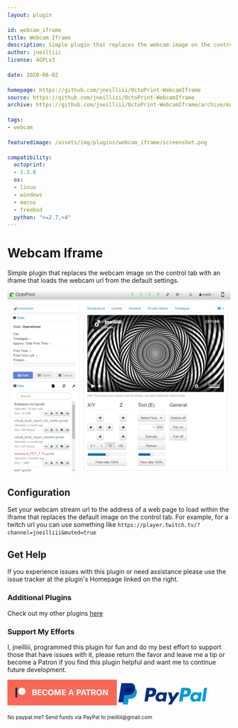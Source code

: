```yaml
---
layout: plugin

id: webcam_iframe
title: Webcam Iframe
description: Simple plugin that replaces the webcam image on the control tab with an iframe that loads the webcam url from the default settings.
author: jneilliii
license: AGPLv3

date: 2020-06-02

homepage: https://github.com/jneilliii/OctoPrint-WebcamIframe
source: https://github.com/jneilliii/OctoPrint-WebcamIframe
archive: https://github.com/jneilliii/OctoPrint-WebcamIframe/archive/master.zip

tags:
- webcam

featuredimage: /assets/img/plugins/webcam_iframe/screenshot.png

compatibility:
  octoprint:
  - 1.2.0
  os:
  - linux
  - windows
  - macos
  - freebsd
  python: ">=2.7,<4"
---
```


# Webcam Iframe

Simple plugin that replaces the webcam image on the control tab with an iframe that loads the webcam url from the default settings.

![screenshot](/assets/img/plugins/webcam_iframe/screenshot.png)

## Configuration

Set your webcam stream url to the address of a web page to load within the iframe that replaces the default image on the control tab. For example, for a twitch url you can use something like `https://player.twitch.tv/?channel=jneilliii&muted=true`

## Get Help

If you experience issues with this plugin or need assistance please use the issue tracker at the plugin's Homepage linked on the right.

### Additional Plugins

Check out my other plugins [here](https://plugins.octoprint.org/by_author/#jneilliii)

### Support My Efforts
I, jneilliii, programmed this plugin for fun and do my best effort to support those that have issues with it, please return the favor and leave me a tip or become a Patron if you find this plugin helpful and want me to continue future development.

[![Patreon](/assets/img/plugins/webcam_iframe/patreon-with-text-new.png)](https://www.patreon.com/jneilliii) [![paypal](/assets/img/plugins/webcam_iframe/paypal-with-text.png)](https://paypal.me/jneilliii)

<small>No paypal.me? Send funds via PayPal to jneilliii&#64;gmail&#46;com</small>
